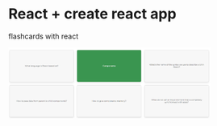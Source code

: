 # React + create react app

flashcards with react

<img src="/public/img/flashcards.png" width="400px">

